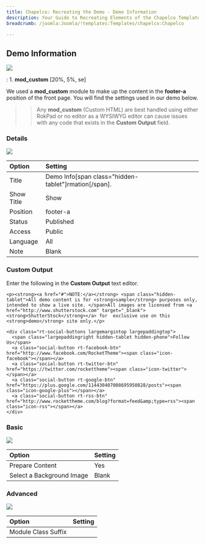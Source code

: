 ```yaml
---
title: Chapelco: Recreating the Demo - Demo Information
description: Your Guide to Recreating Elements of the Chapelco Template for Joomla
breadcrumb: /joomla:Joomla/!templates:Templates/chapelco:Chapelco

---
```


Demo Information
-----
![][demo]

:   1. **mod_custom** [20%, 5%, se]

We used a **mod_custom** module to make up the content in the **footer-a** position of the front page. You will find the settings used in our demo below.

>> Any **mod_custom** (Custom HTML) are best handled using either RokPad or no editor as a WYSIWYG editor can cause issues with any code that exists in the **Custom Output** field.

### Details
![][demo2]

| Option     | Setting                                              |  
| :--------- | :--------------------------------------------------- |  
| Title      | Demo Info[span class="hidden-tablet"]rmation[/span]. |  
| Show Title | Show                                                 |  
| Position   | footer-a                                             |  
| Status     | Published                                            |  
| Access     | Public                                               |  
| Language   | All                                                  |  
| Note       | Blank                                                |  

### Custom Output
Enter the following in the **Custom Output** text editor.

~~~
<p><strong><a href="#">NOTE:</a></strong> <span class="hidden-tablet">All demo content is for <strong>sample</strong> purposes only, intended to show a live site. </span>All images are licensed from <a href="http://www.shutterstock.com" target="_blank"><strong>ShutterStock</strong></a> for  exclusive use on this <strong>demo</strong> site only.</p>

<div class="rt-social-buttons largemargintop largepaddingtop">
  <span class="largepaddingright hidden-tablet hidden-phone">Follow Us</span>
  <a class="social-button rt-facebook-btn" href="http://www.facebook.com/RocketTheme"><span class="icon-facebook"></span></a>
  <a class="social-button rt-twitter-btn" href="https://twitter.com/rockettheme"><span class="icon-twitter"></span></a>
  <a class="social-button rt-google-btn" href="https://plus.google.com/114430407008695950828/posts"><span class="icon-google-plus"></span></a>
  <a class="social-button rt-rss-btn" href="http://www.rockettheme.com/blog?format=feed&amp;type=rss"><span class="icon-rss"></span></a>
</div>  
~~~

### Basic
![][demo3]

| Option                    | Setting |  
| :------------------------ | :------ |  
| Prepare Content           | Yes     |  
| Select a Background Image | Blank   |

### Advanced
![][demo4]

| Option              | Setting |  
| :------------------ | :------ |  
| Module Class Suffix |         |

[demo]: assets/demo_8.jpeg
[demo2]: assets/info_1.jpeg
[demo3]: assets/info_2.jpeg
[demo4]: assets/info_3.jpeg
